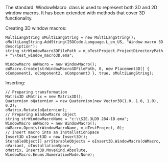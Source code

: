 The standard  WindowMacro  class is used to represent both 3D and 2D window macros. It has been extended with methods that cover 3D functionality.

Creating 3D window macros:

 ``` 
 MultiLangString oMultiLangString = new MultiLangString();
 oMultiLangString.AddString(ISOCode.Language.L_en_US, "Window macro 3D description");
 string strWindowMacro3DFilePath = m_oTestProject.ProjectDirectoryPath + "\\test_window_macro3D.ema";
 
 WindowMacro oWMacro = new WindowMacro();
 oWMacro.Create(strWindowMacro3DFilePath, 0, new Placement3D[] { oComponent1, oComponent2, oComponent3 }, true, oMultiLangString);
 ``` 

Inserting:


 ``` 
 // Preparing transformation 
 Matrix3D oMatrix = new Matrix3D(); 
 Quaternion oQaternion = new Quaternion(new Vector3D(1.0, 1.0, 1.0), 0.2); 
 oMatrix.Rotate(oQaternion); 
 // Preparing WindowMacro object 
 string strWindowMacroName = "c:\\SIE.3LD9 284-1B.ema"; 
 WindowMacro oWMacro = new WindowMacro(); 
 oWMacro.Open(strWindowMacroName, m_oTestProject, 0); 
 // Insert macro into an InstallationSpace 
 Insert3D oInsert3D = new Insert3D(); 
 StorableObject[] arrStorableObjects = oInsert3D.WindowMacro(oWMacro, nVariant, oInstallationSpace, 
 oMatrix, Insert3D.MoveKind.Absolute, WindowMacro.Enums.NumerationMode.None); 
 ``` 

